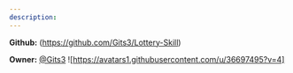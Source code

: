 ```yaml
---
description: 
---
```



**Github:** (https://github.com/Gits3/Lottery-Skill)

**Owner:** [@Gits3](https://github.com/Gits3) ![https://avatars1.githubusercontent.com/u/36697495?v=4]

